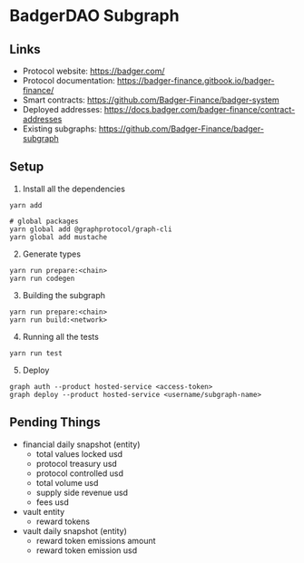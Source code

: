 # BadgerDAO Subgraph

## Links

- Protocol website: https://badger.com/
- Protocol documentation: https://badger-finance.gitbook.io/badger-finance/
- Smart contracts: https://github.com/Badger-Finance/badger-system
- Deployed addresses: https://docs.badger.com/badger-finance/contract-addresses
- Existing subgraphs: https://github.com/Badger-Finance/badger-subgraph

## Setup 

1. Install all the dependencies
```
yarn add

# global packages
yarn global add @graphprotocol/graph-cli
yarn global add mustache
```

2. Generate types
```
yarn run prepare:<chain>
yarn run codegen
```

3. Building the subgraph
```
yarn run prepare:<chain>
yarn run build:<network>
```

4. Running all the tests
```
yarn run test
```

5. Deploy
```
graph auth --product hosted-service <access-token>
graph deploy --product hosted-service <username/subgraph-name>
```

## Pending Things

- financial daily snapshot (entity)
    - total values locked usd
    - protocol treasury usd
    - protocol controlled usd
    - total volume usd
    - supply side revenue usd
    - fees usd
- vault entity
    - reward tokens
- vault daily snapshot (entity)
    - reward token emissions amount
    - reward token emission usd